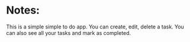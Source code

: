 # Notes:
This is a simple simple to do app. You can create, edit, delete a task. You can also see all your tasks and mark as completed.

